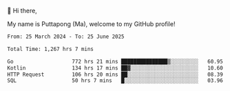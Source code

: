 👋 Hi there,

My name is Puttapong (Ma), welcome to my GitHub profile!

<!--START_SECTION:waka-->

```txt
From: 25 March 2024 - To: 25 June 2025

Total Time: 1,267 hrs 7 mins

Go                   772 hrs 21 mins ███████████████▒░░░░░░░░░   60.95 %
Kotlin               134 hrs 17 mins ██▓░░░░░░░░░░░░░░░░░░░░░░   10.60 %
HTTP Request         106 hrs 20 mins ██░░░░░░░░░░░░░░░░░░░░░░░   08.39 %
SQL                  50 hrs 7 mins   █░░░░░░░░░░░░░░░░░░░░░░░░   03.96 %
```

<!--END_SECTION:waka-->

